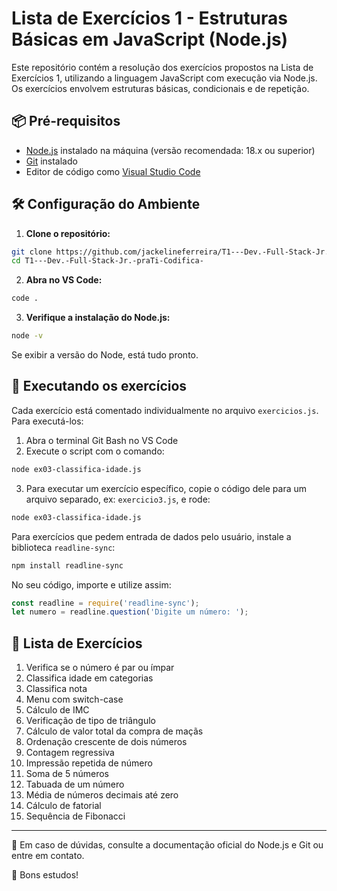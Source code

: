 # Lista de Exercícios 1 - Estruturas Básicas em JavaScript (Node.js)

Este repositório contém a resolução dos exercícios propostos na Lista de Exercícios 1, utilizando a linguagem JavaScript com execução via Node.js. Os exercícios envolvem estruturas básicas, condicionais e de repetição.

## 📦 Pré-requisitos

- [Node.js](https://nodejs.org/) instalado na máquina (versão recomendada: 18.x ou superior)  
- [Git](https://git-scm.com/) instalado  
- Editor de código como [Visual Studio Code](https://code.visualstudio.com/)

## 🛠️ Configuração do Ambiente

1. **Clone o repositório:**

```bash
git clone https://github.com/jackelineferreira/T1---Dev.-Full-Stack-Jr.-praTi-Codifica-.git
cd T1---Dev.-Full-Stack-Jr.-praTi-Codifica-
```

2. **Abra no VS Code:**

```bash
code .
```

3. **Verifique a instalação do Node.js:**

```bash
node -v
```

Se exibir a versão do Node, está tudo pronto.

## 🚀 Executando os exercícios

Cada exercício está comentado individualmente no arquivo `exercicios.js`. Para executá-los:

1. Abra o terminal Git Bash no VS Code  
2. Execute o script com o comando:

```bash
node ex03-classifica-idade.js
```

3. Para executar um exercício específico, copie o código dele para um arquivo separado, ex: `exercicio3.js`, e rode:

```bash
node ex03-classifica-idade.js
```

Para exercícios que pedem entrada de dados pelo usuário, instale a biblioteca `readline-sync`:

```bash
npm install readline-sync
```

No seu código, importe e utilize assim:

```javascript
const readline = require('readline-sync');
let numero = readline.question('Digite um número: ');
```

## 📄 Lista de Exercícios

1. Verifica se o número é par ou ímpar  
2. Classifica idade em categorias  
3. Classifica nota  
4. Menu com switch-case  
5. Cálculo de IMC  
6. Verificação de tipo de triângulo  
7. Cálculo de valor total da compra de maçãs  
8. Ordenação crescente de dois números  
9. Contagem regressiva  
10. Impressão repetida de número  
11. Soma de 5 números  
12. Tabuada de um número  
13. Média de números decimais até zero  
14. Cálculo de fatorial  
15. Sequência de Fibonacci  

---

📌 Em caso de dúvidas, consulte a documentação oficial do Node.js e Git ou entre em contato.

🚀 Bons estudos!
